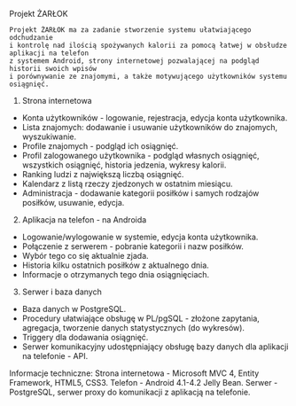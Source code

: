 Projekt ŻARŁOK

	Projekt ŻARŁOK ma za zadanie stworzenie systemu ułatwiającego odchudzanie 
	i kontrolę nad ilością spożywanych kalorii za pomocą łatwej w obsłudze aplikacji na telefon 
	z systemem Android, strony internetowej pozwalającej na podgląd historii swoich wpisów 
	i porównywanie ze znajomymi, a także motywującego użytkowników systemu osiągnięć.

1. Strona internetowa
 - Konta użytkowników - logowanie, rejestracja, edycja konta użytkownika.
 - Lista znajomych: dodawanie i usuwanie użytkowników do znajomych, wyszukiwanie.
 - Profile znajomych - podgląd ich osiągnięć.
 - Profil zalogowanego użytkownika - podgląd własnych osiągnięć, wszystkich osiągnięć, historia jedzenia, wykresy kalorii.
 - Ranking ludzi z największą liczbą osiągnięć.
 - Kalendarz z listą rzeczy zjedzonych w ostatnim miesiącu.
 - Administracja - dodawanie kategorii posiłków i samych rodzajów posiłków, usuwanie, edycja.

2. Aplikacja na telefon - na Androida
- Logowanie/wylogowanie w systemie, edycja konta użytkownika.
- Połączenie z serwerem - pobranie kategorii i nazw posiłków.
- Wybór tego co się aktualnie zjada.
- Historia kilku ostatnich posiłków z aktualnego dnia.
- Informacje o otrzymanych tego dnia osiągnięciach.

3. Serwer i baza danych
- Baza danych w PostgreSQL.
- Procedury ułatwiające obsługę w PL/pgSQL - złożone zapytania, agregacja, tworzenie danych statystycznych (do wykresów).
- Triggery dla dodawania osiągnięć.
- Serwer komunikacyjny udostępniający obsługę bazy danych dla aplikacji na telefonie - API.


Informacje techniczne:
Strona internetowa - Microsoft MVC 4, Entity Framework, HTML5, CSS3.
Telefon - Android 4.1-4.2 Jelly Bean.
Serwer - PostgreSQL, serwer proxy do komunikacji z aplikacją na telefonie.
